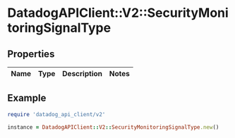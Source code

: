 # DatadogAPIClient::V2::SecurityMonitoringSignalType

## Properties

| Name | Type | Description | Notes |
| ---- | ---- | ----------- | ----- |

## Example

```ruby
require 'datadog_api_client/v2'

instance = DatadogAPIClient::V2::SecurityMonitoringSignalType.new()
```

